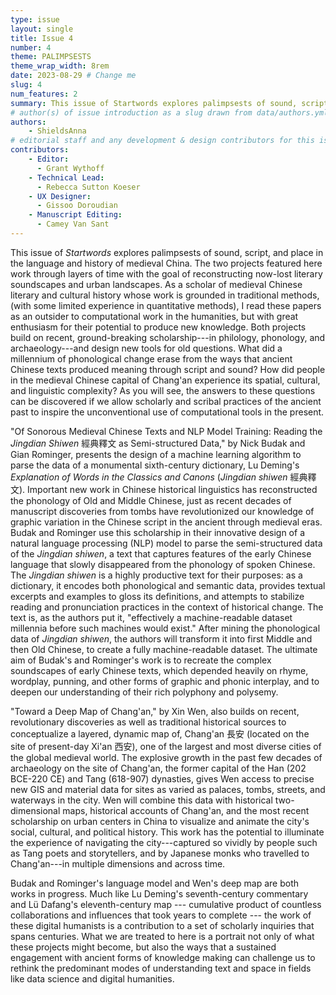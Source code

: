 ```yaml
---
type: issue
layout: single
title: Issue 4
number: 4
theme: PALIMPSESTS
theme_wrap_width: 8rem
date: 2023-08-29 # Change me
slug: 4
num_features: 2
summary: This issue of Startwords explores palimpsests of sound, script, and place in the language and history of medieval China. The two projects featured here work through layers of time with the goal of reconstructing now-lost literary soundscapes and urban landscapes.
# author(s) of issue introduction as a slug drawn from data/authors.yml
authors: 
    - ShieldsAnna
# editorial staff and any development & design contributors for this issue
contributors:
    - Editor:
      - Grant Wythoff
    - Technical Lead:
      - Rebecca Sutton Koeser
    - UX Designer:
      - Gissoo Doroudian
    - Manuscript Editing:
      - Camey Van Sant
---
```


This issue of *Startwords* explores palimpsests of sound, script, and place in the language and history of medieval China. The two projects featured here work through layers of time with the goal of reconstructing now-lost literary soundscapes and urban landscapes. As a scholar of medieval Chinese literary and cultural history whose work is grounded in traditional methods, (with some limited experience in quantitative methods), I read these papers as an outsider to computational work in the humanities, but with great enthusiasm for their potential to produce new knowledge. Both projects build on recent, ground-breaking scholarship---in philology, phonology, and archaeology---and design new tools for old questions. What did a millennium of phonological change erase from the ways that ancient Chinese texts produced meaning through script and sound? How did people in the medieval Chinese capital of Chang'an experience its spatial, cultural, and linguistic complexity? As you will see, the answers to these questions can be discovered if we allow scholarly and scribal practices of the ancient past to inspire the unconventional use of computational tools in the present.

"Of Sonorous Medieval Chinese Texts and NLP Model Training: Reading the *Jingdian Shiwen* 經典釋文 as Semi-structured Data," by Nick Budak and Gian Rominger, presents the design of a machine learning algorithm to parse the data of a monumental sixth-century dictionary, Lu Deming's *Explanation of Words in the Classics and Canons* (*Jingdian shiwen* 經典釋文). Important new work in Chinese historical linguistics has reconstructed the phonology of Old and Middle Chinese, just as recent decades of manuscript discoveries from tombs have revolutionized our knowledge of graphic variation in the Chinese script in the ancient through medieval eras. Budak and Rominger use this scholarship in their innovative design of a natural language processing (NLP) model to parse the semi-structured data of the *Jingdian shiwen*, a text that captures features of the early Chinese language that slowly disappeared from the phonology of spoken Chinese. The *Jingdian shiwen* is a highly productive text for their purposes: as a dictionary, it encodes both phonological and semantic data, provides textual excerpts and examples to gloss its definitions, and attempts to stabilize reading and pronunciation practices in the context of historical change. The text is, as the authors put it, "effectively a machine-readable dataset millennia before such machines would exist." After mining the phonological data of *Jingdian shiwen*, the authors will transform it into first Middle and then Old Chinese, to create a fully machine-readable dataset. The ultimate aim of Budak's and Rominger's work is to recreate the complex soundscapes of early Chinese texts, which depended heavily on rhyme, wordplay, punning, and other forms of graphic and phonic interplay, and to deepen our understanding of their rich polyphony and polysemy.

"Toward a Deep Map of Chang'an," by Xin Wen, also builds on recent, revolutionary discoveries as well as traditional historical sources to conceptualize a layered, dynamic map of, Chang'an 長安 (located on the site of present-day Xi'an 西安), one of the largest and most diverse cities of the global medieval world. The explosive growth in the past few decades of archaeology on the site of Chang'an, the former capital of the Han (202 BCE-220 CE) and Tang (618-907) dynasties, gives Wen access to precise new GIS and material data for sites as varied as palaces, tombs, streets, and waterways in the city. Wen will combine this data with historical two-dimensional maps, historical accounts of Chang'an, and the most recent scholarship on urban centers in China to visualize and animate the city's social, cultural, and political history. This work has the potential to illuminate the experience of navigating the city---captured so vividly by people such as Tang poets and storytellers, and by Japanese monks who travelled to Chang'an---in multiple dimensions and across time.

Budak and Rominger's language model and Wen's deep map are both works in progress. Much like Lu Deming's seventh-century commentary and Lü Dafang's eleventh-century map --- cumulative product of countless collaborations and influences that took years to complete --- the work of these digital humanists is a contribution to a set of scholarly inquiries that spans centuries. What we are treated to here is a portrait not only of what these projects might become, but also the ways that a sustained engagement with ancient forms of knowledge making can challenge us to rethink the predominant modes of understanding text and space in fields like data science and digital humanities.
